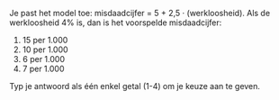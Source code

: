 Je past het model toe: misdaadcijfer = 5 + 2,5 · (werkloosheid). Als de werkloosheid 4% is, dan is het voorspelde misdaadcijfer:

1.	15 per 1.000
2.	10 per 1.000
3.	6 per 1.000
4.	7 per 1.000

Typ je antwoord als één enkel getal (1-4) om je keuze aan te geven.
